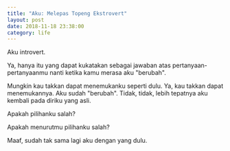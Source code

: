 ```yaml
---
title: "Aku: Melepas Topeng Ekstrovert"
layout: post
date: 2018-11-18 23:38:00
category: life
---
```


Aku introvert.

Ya, hanya itu yang dapat kukatakan sebagai jawaban atas pertanyaan-pertanyaanmu nanti ketika kamu merasa aku "berubah".

Mungkin kau takkan dapat menemukanku seperti dulu. Ya, kau takkan dapat menemukannya. Aku sudah "berubah". Tidak, tidak, lebih tepatnya aku kembali pada diriku yang asli.

Apakah pilihanku salah?

Apakah menurutmu pilihanku salah?

Maaf, sudah tak sama lagi aku dengan yang dulu.